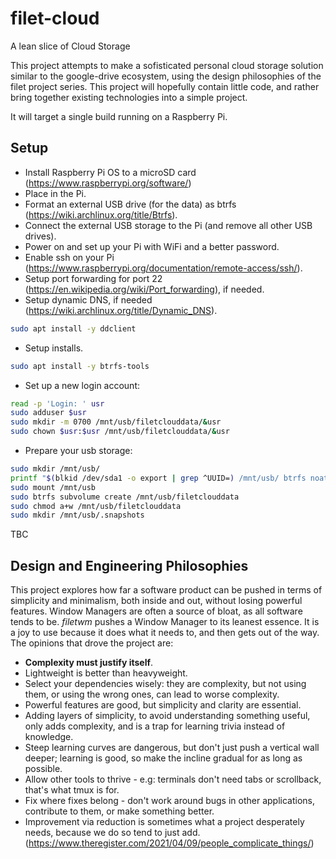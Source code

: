 # filet-cloud
A lean slice of Cloud Storage

This project attempts to make a sofisticated personal cloud storage solution similar to the google-drive ecosystem, using the design philosophies of the filet project series. This project will hopefully contain little code, and rather bring together existing technologies into a simple project.

It will target a single build running on a Raspberry Pi.

## Setup

* Install Raspberry Pi OS to a microSD card (https://www.raspberrypi.org/software/)
* Place in the Pi.
* Format an external USB drive (for the data) as btrfs (https://wiki.archlinux.org/title/Btrfs).
* Connect the external USB storage to the Pi (and remove all other USB drives).
* Power on and set up your Pi with WiFi and a better password.
* Enable ssh on your Pi (https://www.raspberrypi.org/documentation/remote-access/ssh/).
* Setup port forwarding for port 22 (https://en.wikipedia.org/wiki/Port_forwarding), if needed.
* Setup dynamic DNS, if needed (https://wiki.archlinux.org/title/Dynamic_DNS).
```bash
sudo apt install -y ddclient
```
* Setup installs.
```bash
sudo apt install -y btrfs-tools
```
* Set up a new login account:
```bash
read -p 'Login: ' usr
sudo adduser $usr
sudo mkdir -m 0700 /mnt/usb/filetclouddata/&usr
sudo chown $usr:$usr /mnt/usb/filetclouddata/&usr
```
* Prepare your usb storage:
```bash
sudo mkdir /mnt/usb/
printf "$(blkid /dev/sda1 -o export | grep ^UUID=) /mnt/usb/ btrfs noatime 0 0\n" | sudo tee -a /etc/fstab
sudo mount /mnt/usb
sudo btrfs subvolume create /mnt/usb/filetclouddata
sudo chmod a+w /mnt/usb/filetclouddata
sudo mkdir /mnt/usb/.snapshots

```


TBC

## Design and Engineering Philosophies

This project explores how far a software product can be pushed in terms of simplicity and minimalism, both inside and out, without losing powerful features. Window Managers are often a source of bloat, as all software tends to be. *filetwm* pushes a Window Manager to its leanest essence. It is a joy to use because it does what it needs to, and then gets out of the way. The opinions that drove the project are:

* **Complexity must justify itself**.
* Lightweight is better than heavyweight.
* Select your dependencies wisely: they are complexity, but not using them, or using the wrong ones, can lead to worse complexity.
* Powerful features are good, but simplicity and clarity are essential.
* Adding layers of simplicity, to avoid understanding something useful, only adds complexity, and is a trap for learning trivia instead of knowledge.
* Steep learning curves are dangerous, but don't just push a vertical wall deeper; learning is good, so make the incline gradual for as long as possible.
* Allow other tools to thrive - e.g: terminals don't need tabs or scrollback, that's what tmux is for.
* Fix where fixes belong - don't work around bugs in other applications, contribute to them, or make something better.
* Improvement via reduction is sometimes what a project desperately needs, because we do so tend to just add. (https://www.theregister.com/2021/04/09/people_complicate_things/)
